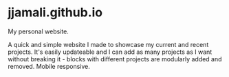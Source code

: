 # jjamali.github.io
My personal website.

A quick and simple website I made to showcase my current and recent projects. It's easily updateable and I can add as many projects as I want without breaking it - blocks with different projects are modularly added and removed. Mobile responsive. 
